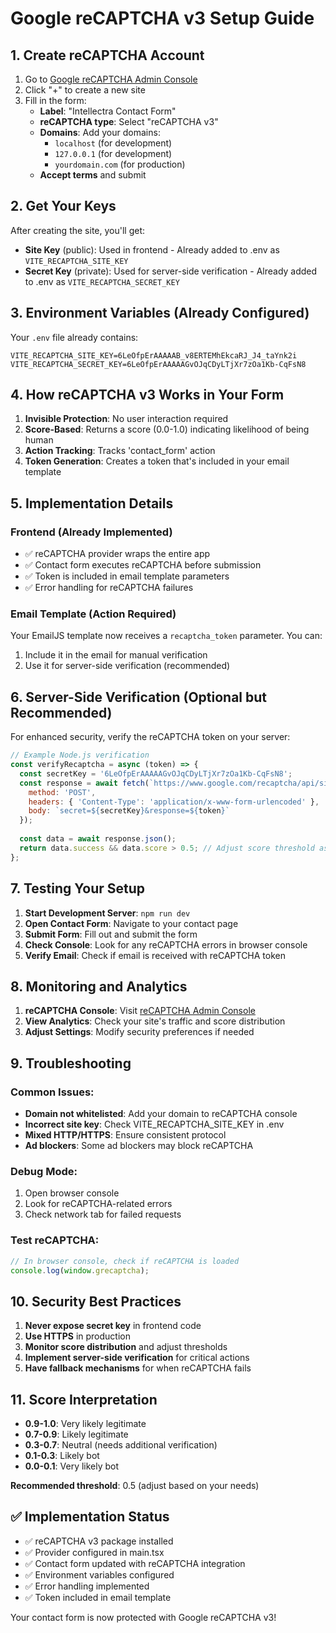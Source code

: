 # Google reCAPTCHA v3 Setup Guide

## 1. Create reCAPTCHA Account

1. Go to [Google reCAPTCHA Admin Console](https://www.google.com/recaptcha/admin/create)
2. Click "+" to create a new site
3. Fill in the form:
   - **Label**: "Intellectra Contact Form"
   - **reCAPTCHA type**: Select "reCAPTCHA v3"
   - **Domains**: Add your domains:
     - `localhost` (for development)
     - `127.0.0.1` (for development)
     - `yourdomain.com` (for production)
   - **Accept terms** and submit

## 2. Get Your Keys

After creating the site, you'll get:
- **Site Key** (public): Used in frontend - Already added to .env as `VITE_RECAPTCHA_SITE_KEY`
- **Secret Key** (private): Used for server-side verification - Already added to .env as `VITE_RECAPTCHA_SECRET_KEY`

## 3. Environment Variables (Already Configured)

Your `.env` file already contains:
```env
VITE_RECAPTCHA_SITE_KEY=6LeOfpErAAAAAB_v8ERTEMhEkcaRJ_J4_taYnk2i
VITE_RECAPTCHA_SECRET_KEY=6LeOfpErAAAAAGvOJqCDyLTjXr7zOa1Kb-CqFsN8
```

## 4. How reCAPTCHA v3 Works in Your Form

1. **Invisible Protection**: No user interaction required
2. **Score-Based**: Returns a score (0.0-1.0) indicating likelihood of being human
3. **Action Tracking**: Tracks 'contact_form' action
4. **Token Generation**: Creates a token that's included in your email template

## 5. Implementation Details

### Frontend (Already Implemented)
- ✅ reCAPTCHA provider wraps the entire app
- ✅ Contact form executes reCAPTCHA before submission
- ✅ Token is included in email template parameters
- ✅ Error handling for reCAPTCHA failures

### Email Template (Action Required)
Your EmailJS template now receives a `recaptcha_token` parameter. You can:
1. Include it in the email for manual verification
2. Use it for server-side verification (recommended)

## 6. Server-Side Verification (Optional but Recommended)

For enhanced security, verify the reCAPTCHA token on your server:

```javascript
// Example Node.js verification
const verifyRecaptcha = async (token) => {
  const secretKey = '6LeOfpErAAAAAGvOJqCDyLTjXr7zOa1Kb-CqFsN8';
  const response = await fetch(`https://www.google.com/recaptcha/api/siteverify`, {
    method: 'POST',
    headers: { 'Content-Type': 'application/x-www-form-urlencoded' },
    body: `secret=${secretKey}&response=${token}`
  });
  
  const data = await response.json();
  return data.success && data.score > 0.5; // Adjust score threshold as needed
};
```

## 7. Testing Your Setup

1. **Start Development Server**: `npm run dev`
2. **Open Contact Form**: Navigate to your contact page
3. **Submit Form**: Fill out and submit the form
4. **Check Console**: Look for any reCAPTCHA errors in browser console
5. **Verify Email**: Check if email is received with reCAPTCHA token

## 8. Monitoring and Analytics

1. **reCAPTCHA Console**: Visit [reCAPTCHA Admin Console](https://www.google.com/recaptcha/admin)
2. **View Analytics**: Check your site's traffic and score distribution
3. **Adjust Settings**: Modify security preferences if needed

## 9. Troubleshooting

### Common Issues:
- **Domain not whitelisted**: Add your domain to reCAPTCHA console
- **Incorrect site key**: Check VITE_RECAPTCHA_SITE_KEY in .env
- **Mixed HTTP/HTTPS**: Ensure consistent protocol
- **Ad blockers**: Some ad blockers may block reCAPTCHA

### Debug Mode:
1. Open browser console
2. Look for reCAPTCHA-related errors
3. Check network tab for failed requests

### Test reCAPTCHA:
```javascript
// In browser console, check if reCAPTCHA is loaded
console.log(window.grecaptcha);
```

## 10. Security Best Practices

1. **Never expose secret key** in frontend code
2. **Use HTTPS** in production
3. **Monitor score distribution** and adjust thresholds
4. **Implement server-side verification** for critical actions
5. **Have fallback mechanisms** for when reCAPTCHA fails

## 11. Score Interpretation

- **0.9-1.0**: Very likely legitimate
- **0.7-0.9**: Likely legitimate
- **0.3-0.7**: Neutral (needs additional verification)
- **0.1-0.3**: Likely bot
- **0.0-0.1**: Very likely bot

**Recommended threshold**: 0.5 (adjust based on your needs)

## ✅ Implementation Status

- ✅ reCAPTCHA v3 package installed
- ✅ Provider configured in main.tsx
- ✅ Contact form updated with reCAPTCHA integration
- ✅ Environment variables configured
- ✅ Error handling implemented
- ✅ Token included in email template

Your contact form is now protected with Google reCAPTCHA v3!
